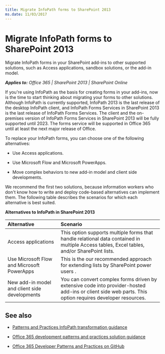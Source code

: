 ```yaml
---
title: Migrate InfoPath forms to SharePoint 2013
ms.date: 11/03/2017
---
```

# Migrate InfoPath forms to SharePoint 2013

Migrate InfoPath forms in your SharePoint add-ins to other supported solutions, such as Access applications, sandbox solutions, or the add-in model.

_**Applies to:** Office 365 | SharePoint 2013 | SharePoint Online_

If you're using InfoPath as the basis for creating forms in your add-ins, now is the time to start thinking about migrating your forms to other solutions. Although InfoPath is currently supported, InfoPath 2013 is the last release of the desktop InfoPath client, and InfoPath Forms Services in SharePoint 2013 is the last release of InfoPath Forms Services. The client and the on-premises version of InfoPath Forms Services in SharePoint 2013 will be fully supported until 2023. The forms service will be supported in Office 365 until at least the next major release of Office.

To replace your InfoPath forms, you can choose one of the following alternatives:

- Use Access applications.

- Use Microsoft Flow and Microsoft PowerApps.
    
- Move complex behaviors to new add-in model and client side developments.
    
We recommend the first two solutions, because information workers who don't know how to write and deploy code-based alternatives can implement them. The following table describes the scenarios for which each alternative is best suited.

**Alternatives to InfoPath in SharePoint 2013**

|**Alternative**|**Scenario**|
|:-----|:-----|
|Access applications|This option supports multiple forms that handle relational data contained in multiple Access tables, Excel tables, and/or SharePoint lists.|
|Use Microsoft Flow and Microsoft PowerApps|This is the our recommended approach for extending lists by SharePoint power users .|
|New add-in model and client side developments |You can convert complex forms driven by extensive code into provider-hosted add-ins or client side web parts. This option requires developer resources.|

## See also
<a name="bk_addresources"> </a>

-  [Patterns and Practices InfoPath transformation guidance](https://github.com/SharePoint/PnP-Transformation/tree/master/InfoPath) 

-  [Office 365 development patterns and practices solution guidance](Office-365-development-patterns-and-practices-solution-guidance.md)
    
-  [Office 365 Developer Patterns and Practices on GitHub](https://github.com/SharePoint/PnP)
